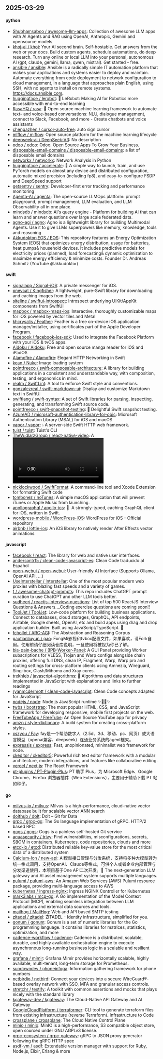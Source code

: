 ## 2025-03-29

#### python
* [Shubhamsaboo / awesome-llm-apps](https://github.com/Shubhamsaboo/awesome-llm-apps): Collection of awesome LLM apps with AI Agents and RAG using OpenAI, Anthropic, Gemini and opensource models.
* [khoj-ai / khoj](https://github.com/khoj-ai/khoj): Your AI second brain. Self-hostable. Get answers from the web or your docs. Build custom agents, schedule automations, do deep research. Turn any online or local LLM into your personal, autonomous AI (gpt, claude, gemini, llama, qwen, mistral). Get started - free.
* [ansible / ansible](https://github.com/ansible/ansible): Ansible is a radically simple IT automation platform that makes your applications and systems easier to deploy and maintain. Automate everything from code deployment to network configuration to cloud management, in a language that approaches plain English, using SSH, with no agents to install on remote systems. https://docs.ansible.com.
* [huggingface / lerobot](https://github.com/huggingface/lerobot): 🤗 LeRobot: Making AI for Robotics more accessible with end-to-end learning
* [RasaHQ / rasa](https://github.com/RasaHQ/rasa): 💬 Open source machine learning framework to automate text- and voice-based conversations: NLU, dialogue management, connect to Slack, Facebook, and more - Create chatbots and voice assistants
* [chengazhen / cursor-auto-free](https://github.com/chengazhen/cursor-auto-free): auto sign cursor
* [mlflow / mlflow](https://github.com/mlflow/mlflow): Open source platform for the machine learning lifecycle
* [deepseek-ai / DeepSeek-V3](https://github.com/deepseek-ai/DeepSeek-V3): No description
* [odoo / odoo](https://github.com/odoo/odoo): Odoo. Open Source Apps To Grow Your Business.
* [disposable-email-domains / disposable-email-domains](https://github.com/disposable-email-domains/disposable-email-domains): a list of disposable email domains
* [networkx / networkx](https://github.com/networkx/networkx): Network Analysis in Python
* [huggingface / accelerate](https://github.com/huggingface/accelerate): 🚀 A simple way to launch, train, and use PyTorch models on almost any device and distributed configuration, automatic mixed precision (including fp8), and easy-to-configure FSDP and DeepSpeed support
* [getsentry / sentry](https://github.com/getsentry/sentry): Developer-first error tracking and performance monitoring
* [Agenta-AI / agenta](https://github.com/Agenta-AI/agenta): The open-source LLMOps platform: prompt playground, prompt management, LLM evaluation, and LLM Observability all in one place.
* [mindsdb / mindsdb](https://github.com/mindsdb/mindsdb): AI's query engine - Platform for building AI that can learn and answer questions over large scale federated data.
* [agno-agi / agno](https://github.com/agno-agi/agno): Agno is a lightweight library for building Multimodal Agents. Use it to give LLMs superpowers like memory, knowledge, tools and reasoning.
* [Akkudoktor-EOS / EOS](https://github.com/Akkudoktor-EOS/EOS): This repository features an Energy Optimization System (EOS) that optimizes energy distribution, usage for batteries, heat pumps& household devices. It includes predictive models for electricity prices (planned), load forecasting& dynamic optimization to maximize energy efficiency & minimize costs. Founder Dr. Andreas Schmitz (YouTube @akkudoktor)

#### swift
* [signalapp / Signal-iOS](https://github.com/signalapp/Signal-iOS): A private messenger for iOS.
* [onevcat / Kingfisher](https://github.com/onevcat/Kingfisher): A lightweight, pure-Swift library for downloading and caching images from the web.
* [siteline / swiftui-introspect](https://github.com/siteline/swiftui-introspect): Introspect underlying UIKit/AppKit components from SwiftUI
* [mapbox / mapbox-maps-ios](https://github.com/mapbox/mapbox-maps-ios): Interactive, thoroughly customizable maps for iOS powered by vector tiles and Metal
* [khcrysalis / Feather](https://github.com/khcrysalis/Feather): Feather is a free on-device iOS application manager/installer, using certificates part of the Apple Developer Program.
* [facebook / facebook-ios-sdk](https://github.com/facebook/facebook-ios-sdk): Used to integrate the Facebook Platform with your iOS & tvOS apps.
* [Aidoku / Aidoku](https://github.com/Aidoku/Aidoku): Free and open source manga reader for iOS and iPadOS
* [Alamofire / Alamofire](https://github.com/Alamofire/Alamofire): Elegant HTTP Networking in Swift
* [kean / Nuke](https://github.com/kean/Nuke): Image loading system
* [pointfreeco / swift-composable-architecture](https://github.com/pointfreeco/swift-composable-architecture): A library for building applications in a consistent and understandable way, with composition, testing, and ergonomics in mind.
* [realm / SwiftLint](https://github.com/realm/SwiftLint): A tool to enforce Swift style and conventions.
* [gonzalezreal / swift-markdown-ui](https://github.com/gonzalezreal/swift-markdown-ui): Display and customize Markdown text in SwiftUI
* [swiftlang / swift-syntax](https://github.com/swiftlang/swift-syntax): A set of Swift libraries for parsing, inspecting, generating, and transforming Swift source code.
* [pointfreeco / swift-snapshot-testing](https://github.com/pointfreeco/swift-snapshot-testing): 📸 Delightful Swift snapshot testing.
* [AzureAD / microsoft-authentication-library-for-objc](https://github.com/AzureAD/microsoft-authentication-library-for-objc): Microsoft Authentication Library (MSAL) for iOS and macOS
* [vapor / vapor](https://github.com/vapor/vapor): 💧 A server-side Swift HTTP web framework.
* [tuist / tuist](https://github.com/tuist/tuist): Tuist's CLI
* [TheWidlarzGroup / react-native-video](https://github.com/TheWidlarzGroup/react-native-video): A <Video /> component for react-native
* [nicklockwood / SwiftFormat](https://github.com/nicklockwood/SwiftFormat): A command-line tool and Xcode Extension for formatting Swift code
* [tombonez / noTunes](https://github.com/tombonez/noTunes): A simple macOS application that will prevent iTunes or Apple Music from launching.
* [apollographql / apollo-ios](https://github.com/apollographql/apollo-ios): 📱  A strongly-typed, caching GraphQL client for iOS, written in Swift.
* [wordpress-mobile / WordPress-iOS](https://github.com/wordpress-mobile/WordPress-iOS): WordPress for iOS - Official repository
* [airbnb / lottie-ios](https://github.com/airbnb/lottie-ios): An iOS library to natively render After Effects vector animations

#### javascript
* [facebook / react](https://github.com/facebook/react): The library for web and native user interfaces.
* [andersontr15 / clean-code-javascript-es](https://github.com/andersontr15/clean-code-javascript-es): Clean Code traducido al Español
* [open-webui / open-webui](https://github.com/open-webui/open-webui): User-friendly AI Interface (Supports Ollama, OpenAI API, ...)
* [UseInterstellar / Interstellar](https://github.com/UseInterstellar/Interstellar): One of the most popular modern web proxies with blazing fast speeds and a variety of games.
* [f / awesome-chatgpt-prompts](https://github.com/f/awesome-chatgpt-prompts): This repo includes ChatGPT prompt curation to use ChatGPT and other LLM tools better.
* [sudheerj / reactjs-interview-questions](https://github.com/sudheerj/reactjs-interview-questions): List of top 500 ReactJS Interview Questions & Answers....Coding exercise questions are coming soon!!
* [ToolJet / ToolJet](https://github.com/ToolJet/ToolJet): Low-code platform for building business applications. Connect to databases, cloud storages, GraphQL, API endpoints, Airtable, Google sheets, OpenAI, etc and build apps using drag and drop application builder. Built using JavaScript/TypeScript. 🚀
* [fchollet / ARC-AGI](https://github.com/fchollet/ARC-AGI): The Abstraction and Reasoning Corpus
* [gaotianliuyun / gao](https://github.com/gaotianliuyun/gao): FongMi影视和tvbox配置文件，如果喜欢，请Fork自用。使用前请仔细阅读仓库说明，一旦使用将被视为你已了解。
* [bia-pain-bache / BPB-Worker-Panel](https://github.com/bia-pain-bache/BPB-Worker-Panel): A GUI Panel providing Worker subscriptions for VLESS, Trojan and Warp configs alongside chain proxies, offering full DNS, clean IP, Fragment, Warp, Warp pro and routing settings for cross-platform clients using Amnezia, Wireguard, Sing-box, Clash/Mihomo and Xray cores.
* [trekhleb / javascript-algorithms](https://github.com/trekhleb/javascript-algorithms): 📝 Algorithms and data structures implemented in JavaScript with explanations and links to further readings
* [ryanmcdermott / clean-code-javascript](https://github.com/ryanmcdermott/clean-code-javascript): Clean Code concepts adapted for JavaScript
* [nodejs / node](https://github.com/nodejs/node): Node.js JavaScript runtime ✨🐢🚀✨
* [twbs / bootstrap](https://github.com/twbs/bootstrap): The most popular HTML, CSS, and JavaScript framework for developing responsive, mobile first projects on the web.
* [FreeTubeApp / FreeTube](https://github.com/FreeTubeApp/FreeTube): An Open Source YouTube app for privacy
* [amzn / style-dictionary](https://github.com/amzn/style-dictionary): A build system for creating cross-platform styles.
* [xszyou / Fay](https://github.com/xszyou/Fay): fay是一个帮助数字人（2.5d、3d、移动、pc、网页）或大语言模型（openai兼容、deepseek）连通业务系统的agent框架。
* [expressjs / express](https://github.com/expressjs/express): Fast, unopinionated, minimalist web framework for node.
* [ckeditor / ckeditor5](https://github.com/ckeditor/ckeditor5): Powerful rich text editor framework with a modular architecture, modern integrations, and features like collaborative editing.
* [vercel / next.js](https://github.com/vercel/next.js): The React Framework
* [pt-plugins / PT-Plugin-Plus](https://github.com/pt-plugins/PT-Plugin-Plus): PT 助手 Plus，为 Microsoft Edge、Google Chrome、Firefox 浏览器插件（Web Extensions），主要用于辅助下载 PT 站的种子。

#### go
* [milvus-io / milvus](https://github.com/milvus-io/milvus): Milvus is a high-performance, cloud-native vector database built for scalable vector ANN search
* [dolthub / dolt](https://github.com/dolthub/dolt): Dolt – Git for Data
* [grpc / grpc-go](https://github.com/grpc/grpc-go): The Go language implementation of gRPC. HTTP/2 based RPC
* [gogs / gogs](https://github.com/gogs/gogs): Gogs is a painless self-hosted Git service
* [aquasecurity / trivy](https://github.com/aquasecurity/trivy): Find vulnerabilities, misconfigurations, secrets, SBOM in containers, Kubernetes, code repositories, clouds and more
* [etcd-io / etcd](https://github.com/etcd-io/etcd): Distributed reliable key-value store for the most critical data of a distributed system
* [Calcium-Ion / new-api](https://github.com/Calcium-Ion/new-api): AI模型接口管理与分发系统，支持将多种大模型转为统一格式调用，支持OpenAI、Claude等格式，可供个人或者企业内部管理与分发渠道使用，本项目基于One API二次开发。🍥 The next-generation LLM gateway and AI asset management system supports multiple languages.
* [pulumi / pulumi-aws](https://github.com/pulumi/pulumi-aws): An Amazon Web Services (AWS) Pulumi resource package, providing multi-language access to AWS
* [kubernetes / ingress-nginx](https://github.com/kubernetes/ingress-nginx): Ingress NGINX Controller for Kubernetes
* [mark3labs / mcp-go](https://github.com/mark3labs/mcp-go): A Go implementation of the Model Context Protocol (MCP), enabling seamless integration between LLM applications and external data sources and tools.
* [mailhog / MailHog](https://github.com/mailhog/MailHog): Web and API based SMTP testing
* [zitadel / zitadel](https://github.com/zitadel/zitadel): ZITADEL - Identity infrastructure, simplified for you.
* [gonum / gonum](https://github.com/gonum/gonum): Gonum is a set of numeric libraries for the Go programming language. It contains libraries for matrices, statistics, optimization, and more
* [cadence-workflow / cadence](https://github.com/cadence-workflow/cadence): Cadence is a distributed, scalable, durable, and highly available orchestration engine to execute asynchronous long-running business logic in a scalable and resilient way.
* [grafana / mimir](https://github.com/grafana/mimir): Grafana Mimir provides horizontally scalable, highly available, multi-tenant, long-term storage for Prometheus.
* [sundowndev / phoneinfoga](https://github.com/sundowndev/phoneinfoga): Information gathering framework for phone numbers
* [netbirdio / netbird](https://github.com/netbirdio/netbird): Connect your devices into a secure WireGuard®-based overlay network with SSO, MFA and granular access controls.
* [stretchr / testify](https://github.com/stretchr/testify): A toolkit with common assertions and mocks that plays nicely with the standard library
* [kgateway-dev / kgateway](https://github.com/kgateway-dev/kgateway): The Cloud-Native API Gateway and AI Gateway
* [GoogleCloudPlatform / terraformer](https://github.com/GoogleCloudPlatform/terraformer): CLI tool to generate terraform files from existing infrastructure (reverse Terraform). Infrastructure to Code
* [crossplane / crossplane](https://github.com/crossplane/crossplane): The Cloud Native Control Plane
* [minio / minio](https://github.com/minio/minio): MinIO is a high-performance, S3 compatible object store, open sourced under GNU AGPLv3 license.
* [grpc-ecosystem / grpc-gateway](https://github.com/grpc-ecosystem/grpc-gateway): gRPC to JSON proxy generator following the gRPC HTTP spec
* [asdf-vm / asdf](https://github.com/asdf-vm/asdf): Extendable version manager with support for Ruby, Node.js, Elixir, Erlang & more

